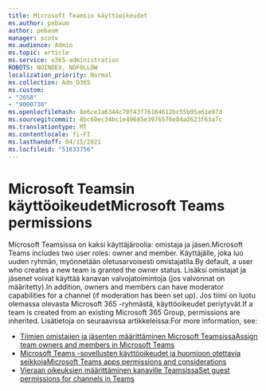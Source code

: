 ```yaml
---
title: Microsoft Teamsin käyttöoikeudet
ms.author: pebaum
author: pebaum
manager: scotv
ms.audience: Admin
ms.topic: article
ms.service: o365-administration
ROBOTS: NOINDEX, NOFOLLOW
localization_priority: Normal
ms.collection: Adm_O365
ms.custom:
- "2658"
- "9000730"
ms.openlocfilehash: 8e6ce1a6344c70f43f76164612bc55b95a61e97d
ms.sourcegitcommit: 8bc60ec34bc1e40685e3976576e04a2623f63a7c
ms.translationtype: MT
ms.contentlocale: fi-FI
ms.lasthandoff: 04/15/2021
ms.locfileid: "51833756"
---
```

# <a name="microsoft-teams-permissions"></a><span data-ttu-id="fab91-102">Microsoft Teamsin käyttöoikeudet</span><span class="sxs-lookup"><span data-stu-id="fab91-102">Microsoft Teams permissions</span></span>

<span data-ttu-id="fab91-103">Microsoft Teamsissa on kaksi käyttäjäroolia: omistaja ja jäsen.</span><span class="sxs-lookup"><span data-stu-id="fab91-103">Microsoft Teams includes two user roles: owner and member.</span></span> <span data-ttu-id="fab91-104">Käyttäjälle, joka luo uuden ryhmän, myönnetään oletusarvoisesti omistajatila.</span><span class="sxs-lookup"><span data-stu-id="fab91-104">By default, a user who creates a new team is granted the owner status.</span></span> <span data-ttu-id="fab91-105">Lisäksi omistajat ja jäsenet voivat käyttää kanavan valvojatoimintoja (jos valvonnat on määritetty).</span><span class="sxs-lookup"><span data-stu-id="fab91-105">In addition, owners and members can have moderator capabilities for a channel (if moderation has been set up).</span></span> <span data-ttu-id="fab91-106">Jos tiimi on luotu olemassa olevasta Microsoft 365 -ryhmästä, käyttöoikeudet periytyvät.</span><span class="sxs-lookup"><span data-stu-id="fab91-106">If a team is created from an existing Microsoft 365 Group, permissions are inherited.</span></span> <span data-ttu-id="fab91-107">Lisätietoja on seuraavissa artikkeleissa:</span><span class="sxs-lookup"><span data-stu-id="fab91-107">For more information, see:</span></span>

- [<span data-ttu-id="fab91-108">Tiimien omistajien ja jäsenten määrittäminen Microsoft Teamsissa</span><span class="sxs-lookup"><span data-stu-id="fab91-108">Assign team owners and members in Microsoft Teams</span></span>](https://docs.microsoft.com/microsoftteams/assign-roles-permissions)
- [<span data-ttu-id="fab91-109">Microsoft Teams -sovellusten käyttöoikeudet ja huomioon otettavia seikkoja</span><span class="sxs-lookup"><span data-stu-id="fab91-109">Microsoft Teams apps permissions and considerations</span></span>](https://docs.microsoft.com/microsoftteams/app-permissions)
- [<span data-ttu-id="fab91-110">Vieraan oikeuksien määrittäminen kanaville Teamsissa</span><span class="sxs-lookup"><span data-stu-id="fab91-110">Set guest permissions for channels in Teams</span></span>](https://support.office.com/article/4756c468-2746-4bfd-a582-736d55fcc169)
